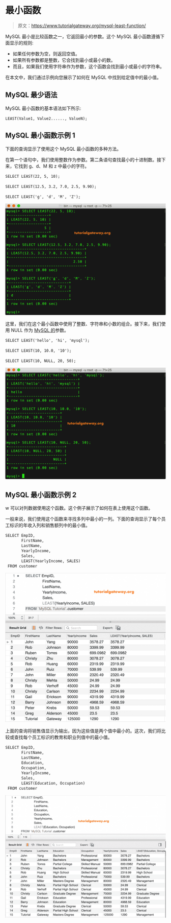 # 最小函数

> 原文：<https://www.tutorialgateway.org/mysql-least-function/>

MySQL 最小是比较函数之一，它返回最小的参数。这个 MySQL 最小函数遵循下面显示的规则:

*   如果任何参数为空，则返回空值。
*   如果所有参数都是整数，它会找到最小或最小的数。
*   而且，如果我们使用字符串作为参数，这个函数会找到最小或最小的字符串。

在本文中，我们通过示例向您展示了如何在 MySQL 中找到给定值中的最小值。

## MySQL 最少语法

MySQL 最小函数的基本语法如下所示:

```
LEAST(Value1, Value2......, ValueN);
```

## MySQL 最小函数示例 1

下面的查询显示了使用这个 MySQL 最小函数的多种方法。

在第一个语句中，我们使用整数作为参数。第二条语句查找最小的十进制数。接下来，它找到 g、d、M 和 z 中最小的字符。

```
SELECT LEAST(22, 5, 10);

SELECT LEAST(12.5, 3.2, 7.0, 2.5, 9.90);

SELECT LEAST('g', 'd', 'M', 'Z');
```

![MySQL LEAST Function 1](img/54d5f82bf74c8e1cf23f78e42a382152.png)

这里，我们在这个最小函数中使用了整数、字符串和小数的组合。接下来，我们使用 NULL 作为 [MySQL 的](https://www.tutorialgateway.org/mysql-tutorial/)参数。

```
SELECT LEAST('hello', 'hi', 'mysql');

SELECT LEAST(10, 10.0, '10');

SELECT LEAST(10, NULL, 20, 50);
```

![MySQL LEAST Function 2](img/3f1599c5918ff461040cc23916ce13d4.png)

## MySQL 最小函数示例 2

w 可以对列数据使用这个函数。这个例子展示了如何在表上使用这个函数。

一般来说，我们使用这个函数来寻找多列中最小的一列。下面的查询显示了每个员工标识的年收入列和销售额列中的最小值。

```
SELECT EmpID,
       FirstName,
       LastName,
       YearlyIncome,
       Sales, 
       LEAST(YearlyIncome, SALES)
 FROM customer
```

![MySQL LEAST Function 3](img/04d19bad309ebb86302c886390e1aa12.png)

上面的查询将销售值显示为输出，因为这些值是两个值中最小的。这次，我们将比较或查找每个员工标识的教育和职业列值中的最小值。

```
SELECT EmpID, 
       FirstName,
       LastName,
       Education,
       Occupation,
       YearlyIncome,
       Sales,
       LEAST(Education, Occupation)
 FROM customer
```

![MySQL LEAST Function 4](img/5966b4a944ba00b66a5009cb50bf754a.png)